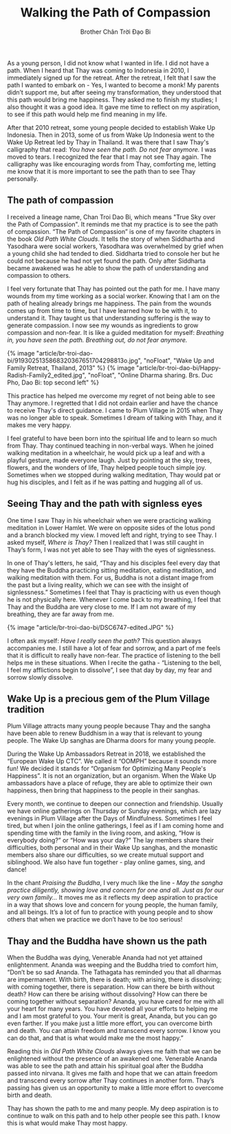 ﻿---
title: Walking the Path of Compassion
author: Brother Chân Trời Đạo Bi
---

<!-- Wake Up is a Precious Gem of the Plum Village Tradition -->
<!-- Calligraphy by Thay Phap Huu -->
<!-- Offering the Wake Up song for Thay and the Sangha -->
<!-- Wake Up Indonesia with sarong and batik -->

As a young person, I did not know what I wanted in life. I did not have a path. When I heard that Thay was coming to Indonesia in 2010, I immediately signed up for the retreat. After the retreat, I felt that I saw the path I wanted to embark on - Yes, I wanted to become a monk! My parents didn’t support me, but after seeing my transformation, they understood that this path would bring me happiness. They asked me to finish my studies; I also thought it was a good idea. It gave me time to reflect on my aspiration, to see if this path would help me find meaning in my life.

After that 2010 retreat, some young people decided to establish Wake Up Indonesia. Then in 2013, some of us from Wake Up Indonesia went to the Wake Up Retreat led by Thay in Thailand. It was there that I saw Thay's calligraphy that read: *You have seen the path. Do not fear anymore.* I was moved to tears. I recognized the fear that I may not see Thay again. The calligraphy was like encouraging words from Thay, comforting me, letting me know that it is more important to see the path than to see Thay personally. 

## The path of compassion

I received a lineage name, Chan Troi Dao Bi, which means "True Sky over the Path of Compassion". It reminds me that my practice is to see the path of compassion. “The Path of Compassion” is one of my favorite chapters in the book *Old Path White Clouds*. It tells the story of when Siddhartha and Yasodhara were social workers, Yasodhara was overwhelmed by grief when a young child she had tended to died. Siddharta tried to console her but he could not because he had not yet found the path. Only after Siddharta became awakened was he able to show the path of understanding and compassion to others.

I feel very fortunate that Thay has pointed out the path for me. I have many wounds from my time working as a social worker. Knowing that I am on the path of healing already brings me happiness. The pain from the wounds comes up from time to time, but I have learned how to be with it, to understand it. Thay taught us that understanding suffering is the way to generate compassion. I now see my wounds as ingredients to grow compassion and non-fear. It is like a guided meditation for myself: *Breathing in, you have seen the path. Breathing out, do not fear anymore.*

{% image "article/br-troi-dao-bi/9193025135868320367651704298813o.jpg", "noFloat", "Wake Up and Family Retreat, Thailand, 2013" %}
{% image "article/br-troi-dao-bi/Happy-Radish-Family2_edited.jpg", "noFloat", "Online Dharma sharing. Brs. Duc Pho, Dao Bi: top second left" %}

This practice has helped me overcome my regret of not being able to see Thay anymore. I regretted that I did not ordain earlier and have the chance to receive Thay's direct guidance. I came to Plum Village in 2015 when Thay was no longer able to speak. Sometimes I dream of talking with Thay, and it makes me very happy. 

I feel grateful to have been born into the spiritual life and to learn so much from Thay. Thay continued teaching in non-verbal ways. When he joined walking meditation in a wheelchair, he would pick up a leaf and with a playful gesture, made everyone laugh. Just by pointing at the sky, trees, flowers, and the wonders of life, Thay helped people touch simple joy. Sometimes when we stopped during walking meditation, Thay would pat or hug his disciples, and I felt as if he was patting and hugging all of us. 

<!-- Walking meditation with Thay in Lower Hamlet -->

## Seeing Thay and the path with signless eyes

One time I saw Thay in his wheelchair when we were practicing walking meditation in Lower Hamlet. We were on opposite sides of the lotus pond and a branch blocked my view. I moved left and right, trying to see Thay. I asked myself, *Where is Thay?* Then I realized that I was still caught in Thay’s form, I was not yet able to see Thay with the eyes of signlessness. 

In one of Thay's letters, he said, “Thay and his disciples feel every day that they have the Buddha practicing sitting meditation, eating meditation, and walking meditation with them. For us, Buddha is not a distant image from the past but a living reality, which we can see with the insight of signlessness.” Sometimes I feel that Thay is practicing with us even though he is not physically here. Whenever I come back to my breathing, I feel that Thay and the Buddha are very close to me. If I am not aware of my breathing, they are far away from me.

{% image "article/br-troi-dao-bi/DSC6747-edited.JPG" %}

I often ask myself: *Have I really seen the path?* This question always accompanies me. I still have a lot of fear and sorrow, and a part of me feels that it is difficult to really have non-fear. The practice of listening to the bell helps me in these situations. When I recite the gatha - “Listening to the bell, I feel my afflictions begin to dissolve”, I see that day by day, my fear and sorrow slowly dissolve. 

## Wake Up is a precious gem of the Plum Village tradition 

Plum Village attracts many young people because Thay and the sangha have been able to renew Buddhism in a way that is relevant to young people. The Wake Up sanghas are Dharma doors for many young people. 

During the Wake Up Ambassadors Retreat in 2018, we established the “European Wake Up CTC”. We called it “OOMPH” because it sounds more fun! We decided it stands for “Organism for Optimizing Many People's Happiness”. It is not an organization, but an organism. When the Wake Up ambassadors have a place of refuge, they are able to optimize their own happiness, then bring that happiness to the people in their sanghas. 

Every month, we continue to deepen our connection and friendship. Usually we have online gatherings on Thursday or Sunday evenings, which are lazy evenings in Plum Village after the Days of Mindfulness. Sometimes I feel tired, but when I join the online gatherings, I feel as if I am coming home and spending time with the family in the living room, and asking, “How is everybody doing?” or “How was your day?” The lay members share their difficulties, both personal and in their Wake Up sanghas, and the monastic members also share our difficulties, so we create mutual support and siblinghood. We also have fun together - play online games, sing, and dance!

In the chant *Praising the Buddha*, I very much like the line - *May the sangha practice diligently, showing love and concern for one and all. Just as for our very own family…* It moves me as it reflects my deep aspiration to practice in a way that shows love and concern for young people, the human family, and all beings. It’s a lot of fun to practice with young people and to show others that when we practice we don’t have to be too serious!
<!-- Happy Wake Up Ambassadors Change The World -->

<!-- Calligraphy by Thay Phap Huu -->

<!-- The Wake Up Ambassadors enjoying PV TV -->

<!-- Virtual hugging with Fearless Fluorite Family after the 5 Mindfulness Trainings Transmission Ceremony -->

## Thay and the Buddha have shown us the path

When the Buddha was dying, Venerable Ananda had not yet attained enlightenment. Ananda was weeping and the Buddha tried to comfort him, “Don’t be so sad Ananda. The Tathagata has reminded you that all dharmas are impermanent. With birth, there is death; with arising, there is dissolving; with coming together, there is separation. How can there be birth without death? How can there be arising without dissolving? How can there be coming together without separation? Ananda, you have cared for me with all your heart for many years. You have devoted all your efforts to helping me and I am most grateful to you. Your merit is great, Ananda, but you can go even farther. If you make just a little more effort, you can overcome birth and death. You can attain freedom and transcend every sorrow. I know you can do that, and that is what would make me the most happy.”

Reading this in *Old Path White Clouds* always gives me faith that we can be enlightened without the presence of an awakened one. Venerable Ananda was able to see the path and attain his spiritual goal after the Buddha passed into nirvana. It gives me faith and hope that we can attain freedom and transcend every sorrow after Thay continues in another form. Thay’s passing has given us an opportunity to make a little more effort to overcome birth and death. 

Thay has shown the path to me and many people. My deep aspiration is to continue to walk on this path and to help other people see this path. I know this is what would make Thay most happy.


<!-- Wake Up online Dharma Sharing family during an online retreat -->
